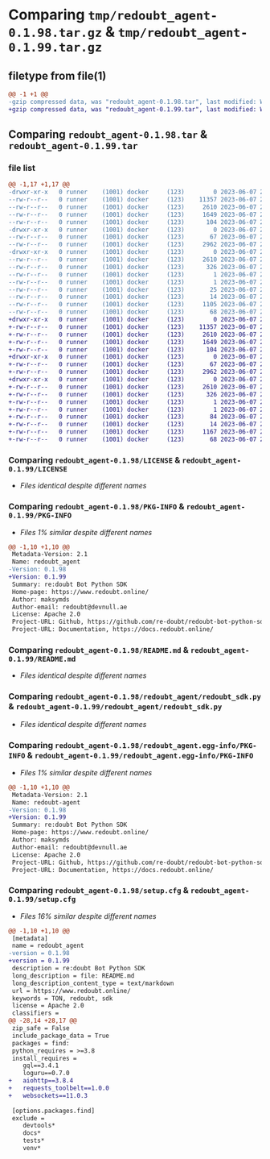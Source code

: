 # Comparing `tmp/redoubt_agent-0.1.98.tar.gz` & `tmp/redoubt_agent-0.1.99.tar.gz`

## filetype from file(1)

```diff
@@ -1 +1 @@
-gzip compressed data, was "redoubt_agent-0.1.98.tar", last modified: Wed Jun  7 22:17:02 2023, max compression
+gzip compressed data, was "redoubt_agent-0.1.99.tar", last modified: Wed Jun  7 22:31:00 2023, max compression
```

## Comparing `redoubt_agent-0.1.98.tar` & `redoubt_agent-0.1.99.tar`

### file list

```diff
@@ -1,17 +1,17 @@
-drwxr-xr-x   0 runner    (1001) docker     (123)        0 2023-06-07 22:17:02.919442 redoubt_agent-0.1.98/
--rw-r--r--   0 runner    (1001) docker     (123)    11357 2023-06-07 22:16:52.000000 redoubt_agent-0.1.98/LICENSE
--rw-r--r--   0 runner    (1001) docker     (123)     2610 2023-06-07 22:17:02.919442 redoubt_agent-0.1.98/PKG-INFO
--rw-r--r--   0 runner    (1001) docker     (123)     1649 2023-06-07 22:16:52.000000 redoubt_agent-0.1.98/README.md
--rw-r--r--   0 runner    (1001) docker     (123)      104 2023-06-07 22:16:52.000000 redoubt_agent-0.1.98/pyproject.toml
-drwxr-xr-x   0 runner    (1001) docker     (123)        0 2023-06-07 22:17:02.919442 redoubt_agent-0.1.98/redoubt_agent/
--rw-r--r--   0 runner    (1001) docker     (123)       67 2023-06-07 22:16:52.000000 redoubt_agent-0.1.98/redoubt_agent/__init__.py
--rw-r--r--   0 runner    (1001) docker     (123)     2962 2023-06-07 22:16:52.000000 redoubt_agent-0.1.98/redoubt_agent/redoubt_sdk.py
-drwxr-xr-x   0 runner    (1001) docker     (123)        0 2023-06-07 22:17:02.919442 redoubt_agent-0.1.98/redoubt_agent.egg-info/
--rw-r--r--   0 runner    (1001) docker     (123)     2610 2023-06-07 22:17:02.000000 redoubt_agent-0.1.98/redoubt_agent.egg-info/PKG-INFO
--rw-r--r--   0 runner    (1001) docker     (123)      326 2023-06-07 22:17:02.000000 redoubt_agent-0.1.98/redoubt_agent.egg-info/SOURCES.txt
--rw-r--r--   0 runner    (1001) docker     (123)        1 2023-06-07 22:17:02.000000 redoubt_agent-0.1.98/redoubt_agent.egg-info/dependency_links.txt
--rw-r--r--   0 runner    (1001) docker     (123)        1 2023-06-07 22:17:02.000000 redoubt_agent-0.1.98/redoubt_agent.egg-info/not-zip-safe
--rw-r--r--   0 runner    (1001) docker     (123)       25 2023-06-07 22:17:02.000000 redoubt_agent-0.1.98/redoubt_agent.egg-info/requires.txt
--rw-r--r--   0 runner    (1001) docker     (123)       14 2023-06-07 22:17:02.000000 redoubt_agent-0.1.98/redoubt_agent.egg-info/top_level.txt
--rw-r--r--   0 runner    (1001) docker     (123)     1105 2023-06-07 22:17:02.919442 redoubt_agent-0.1.98/setup.cfg
--rw-r--r--   0 runner    (1001) docker     (123)       68 2023-06-07 22:16:52.000000 redoubt_agent-0.1.98/setup.py
+drwxr-xr-x   0 runner    (1001) docker     (123)        0 2023-06-07 22:31:00.264026 redoubt_agent-0.1.99/
+-rw-r--r--   0 runner    (1001) docker     (123)    11357 2023-06-07 22:30:50.000000 redoubt_agent-0.1.99/LICENSE
+-rw-r--r--   0 runner    (1001) docker     (123)     2610 2023-06-07 22:31:00.264026 redoubt_agent-0.1.99/PKG-INFO
+-rw-r--r--   0 runner    (1001) docker     (123)     1649 2023-06-07 22:30:50.000000 redoubt_agent-0.1.99/README.md
+-rw-r--r--   0 runner    (1001) docker     (123)      104 2023-06-07 22:30:50.000000 redoubt_agent-0.1.99/pyproject.toml
+drwxr-xr-x   0 runner    (1001) docker     (123)        0 2023-06-07 22:31:00.264026 redoubt_agent-0.1.99/redoubt_agent/
+-rw-r--r--   0 runner    (1001) docker     (123)       67 2023-06-07 22:30:50.000000 redoubt_agent-0.1.99/redoubt_agent/__init__.py
+-rw-r--r--   0 runner    (1001) docker     (123)     2962 2023-06-07 22:30:50.000000 redoubt_agent-0.1.99/redoubt_agent/redoubt_sdk.py
+drwxr-xr-x   0 runner    (1001) docker     (123)        0 2023-06-07 22:31:00.264026 redoubt_agent-0.1.99/redoubt_agent.egg-info/
+-rw-r--r--   0 runner    (1001) docker     (123)     2610 2023-06-07 22:31:00.000000 redoubt_agent-0.1.99/redoubt_agent.egg-info/PKG-INFO
+-rw-r--r--   0 runner    (1001) docker     (123)      326 2023-06-07 22:31:00.000000 redoubt_agent-0.1.99/redoubt_agent.egg-info/SOURCES.txt
+-rw-r--r--   0 runner    (1001) docker     (123)        1 2023-06-07 22:31:00.000000 redoubt_agent-0.1.99/redoubt_agent.egg-info/dependency_links.txt
+-rw-r--r--   0 runner    (1001) docker     (123)        1 2023-06-07 22:31:00.000000 redoubt_agent-0.1.99/redoubt_agent.egg-info/not-zip-safe
+-rw-r--r--   0 runner    (1001) docker     (123)       84 2023-06-07 22:31:00.000000 redoubt_agent-0.1.99/redoubt_agent.egg-info/requires.txt
+-rw-r--r--   0 runner    (1001) docker     (123)       14 2023-06-07 22:31:00.000000 redoubt_agent-0.1.99/redoubt_agent.egg-info/top_level.txt
+-rw-r--r--   0 runner    (1001) docker     (123)     1167 2023-06-07 22:31:00.268026 redoubt_agent-0.1.99/setup.cfg
+-rw-r--r--   0 runner    (1001) docker     (123)       68 2023-06-07 22:30:50.000000 redoubt_agent-0.1.99/setup.py
```

### Comparing `redoubt_agent-0.1.98/LICENSE` & `redoubt_agent-0.1.99/LICENSE`

 * *Files identical despite different names*

### Comparing `redoubt_agent-0.1.98/PKG-INFO` & `redoubt_agent-0.1.99/PKG-INFO`

 * *Files 1% similar despite different names*

```diff
@@ -1,10 +1,10 @@
 Metadata-Version: 2.1
 Name: redoubt_agent
-Version: 0.1.98
+Version: 0.1.99
 Summary: re:doubt Bot Python SDK
 Home-page: https://www.redoubt.online/
 Author: maksymds
 Author-email: redoubt@devnull.ae
 License: Apache 2.0
 Project-URL: Github, https://github.com/re-doubt/redoubt-bot-python-sdk
 Project-URL: Documentation, https://docs.redoubt.online/
```

### Comparing `redoubt_agent-0.1.98/README.md` & `redoubt_agent-0.1.99/README.md`

 * *Files identical despite different names*

### Comparing `redoubt_agent-0.1.98/redoubt_agent/redoubt_sdk.py` & `redoubt_agent-0.1.99/redoubt_agent/redoubt_sdk.py`

 * *Files identical despite different names*

### Comparing `redoubt_agent-0.1.98/redoubt_agent.egg-info/PKG-INFO` & `redoubt_agent-0.1.99/redoubt_agent.egg-info/PKG-INFO`

 * *Files 1% similar despite different names*

```diff
@@ -1,10 +1,10 @@
 Metadata-Version: 2.1
 Name: redoubt-agent
-Version: 0.1.98
+Version: 0.1.99
 Summary: re:doubt Bot Python SDK
 Home-page: https://www.redoubt.online/
 Author: maksymds
 Author-email: redoubt@devnull.ae
 License: Apache 2.0
 Project-URL: Github, https://github.com/re-doubt/redoubt-bot-python-sdk
 Project-URL: Documentation, https://docs.redoubt.online/
```

### Comparing `redoubt_agent-0.1.98/setup.cfg` & `redoubt_agent-0.1.99/setup.cfg`

 * *Files 16% similar despite different names*

```diff
@@ -1,10 +1,10 @@
 [metadata]
 name = redoubt_agent
-version = 0.1.98
+version = 0.1.99
 description = re:doubt Bot Python SDK
 long_description = file: README.md
 long_description_content_type = text/markdown
 url = https://www.redoubt.online/
 keywords = TON, redoubt, sdk
 license = Apache 2.0
 classifiers = 
@@ -28,14 +28,17 @@
 zip_safe = False
 include_package_data = True
 packages = find:
 python_requires = >=3.8
 install_requires = 
 	gql==3.4.1
 	loguru==0.7.0
+	aiohttp==3.8.4
+	requests_toolbelt==1.0.0
+	websockets==11.0.3
 
 [options.packages.find]
 exclude = 
 	devtools*
 	docs*
 	tests*
 	venv*
```

